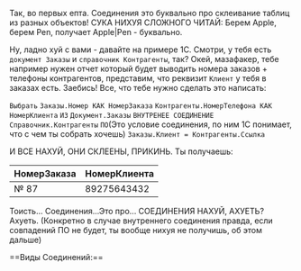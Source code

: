 Так, во первых епта.
Соединения это буквально про склеивание таблиц из разных объектов!
СУКА НИХУЯ СЛОЖНОГО ЧИТАЙ:
Берем Apple, берем Pen, получает Apple|Pen - буквально.

Ну, ладно хуй с вами - давайте на примере 1С. 
Смотри, у тебя есть `документ Заказы` и `справочник Контрагенты`, так?
Окей, мазафакер, тебе например нужен отчет который будет выводить номера заказов + телефоны контрагентов, представим, что реквизит `Клиент` у тебя в заказах есть. Заебись!
Все, что тебе нужно сделать это написать:

`Выбрать`
`Заказы.Номер КАК НомерЗаказа`
`Контрагенты.НомерТелефона КАК НомерКлиента`
`ИЗ`
`Документ.Заказы`
`ВНУТРЕНЕЕ СОЕДИНЕНИЕ`
`Справочник.Контрагенты`
`ПО`(Это условие соединения, по ним 1С понимает, что с чем ты собрать хочешь)
`Заказы.Клиент = Контрагенты.Ссылка`

И ВСЕ НАХУЙ, ОНИ СКЛЕЕНЫ, ПРИКИНЬ.
Ты получаешь:

| НомерЗаказа | НомерКлиента |
| ----------- | ------------ |
| № 87        | 89275643432  |

Тоисть... Соединения...Это про... СОЕДИНЕНИЯ НАХУЙ, АХУЕТЬ? Ахуеть.
(Конкретно в случае внутреннего соединения правда, если совпадений ПО не будет, ты вообще нихуя не получишь, об этом дальше)

==Виды Соединений:==